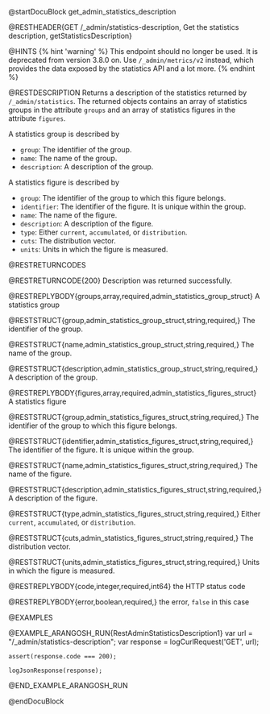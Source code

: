
@startDocuBlock get_admin_statistics_description

@RESTHEADER{GET /_admin/statistics-description, Get the statistics description, getStatisticsDescription}

@HINTS
{% hint 'warning' %}
This endpoint should no longer be used. It is deprecated from version 3.8.0 on.
Use `/_admin/metrics/v2` instead, which provides the data exposed by the
statistics API and a lot more.
{% endhint %}

@RESTDESCRIPTION
Returns a description of the statistics returned by `/_admin/statistics`.
The returned objects contains an array of statistics groups in the attribute
`groups` and an array of statistics figures in the attribute `figures`.

A statistics group is described by

- `group`: The identifier of the group.
- `name`: The name of the group.
- `description`: A description of the group.

A statistics figure is described by

- `group`: The identifier of the group to which this figure belongs.
- `identifier`: The identifier of the figure. It is unique within the group.
- `name`: The name of the figure.
- `description`: A description of the figure.
- `type`: Either `current`, `accumulated`, or `distribution`.
- `cuts`: The distribution vector.
- `units`: Units in which the figure is measured.

@RESTRETURNCODES

@RESTRETURNCODE{200}
Description was returned successfully.

@RESTREPLYBODY{groups,array,required,admin_statistics_group_struct}
A statistics group

@RESTSTRUCT{group,admin_statistics_group_struct,string,required,}
The identifier of the group.

@RESTSTRUCT{name,admin_statistics_group_struct,string,required,}
The name of the group.

@RESTSTRUCT{description,admin_statistics_group_struct,string,required,}
A description of the group.

@RESTREPLYBODY{figures,array,required,admin_statistics_figures_struct}
A statistics figure

@RESTSTRUCT{group,admin_statistics_figures_struct,string,required,}
The identifier of the group to which this figure belongs.

@RESTSTRUCT{identifier,admin_statistics_figures_struct,string,required,}
The identifier of the figure. It is unique within the group.

@RESTSTRUCT{name,admin_statistics_figures_struct,string,required,}
The name of the figure.

@RESTSTRUCT{description,admin_statistics_figures_struct,string,required,}
A description of the figure.

@RESTSTRUCT{type,admin_statistics_figures_struct,string,required,}
Either `current`, `accumulated`, or `distribution`.

@RESTSTRUCT{cuts,admin_statistics_figures_struct,string,required,}
The distribution vector.

@RESTSTRUCT{units,admin_statistics_figures_struct,string,required,}
Units in which the figure is measured.

@RESTREPLYBODY{code,integer,required,int64}
the HTTP status code

@RESTREPLYBODY{error,boolean,required,}
the error, `false` in this case

@EXAMPLES

@EXAMPLE_ARANGOSH_RUN{RestAdminStatisticsDescription1}
    var url = "/_admin/statistics-description";
    var response = logCurlRequest('GET', url);

    assert(response.code === 200);

    logJsonResponse(response);
@END_EXAMPLE_ARANGOSH_RUN

@endDocuBlock
